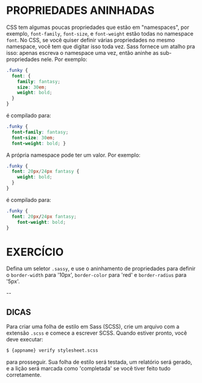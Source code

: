 # PROPRIEDADES ANINHADAS

CSS tem algumas poucas propriedades que estão em "namespaces", por exemplo, `font-family`, `font-size`, e `font-weight` estão todas no namespace `font`. No CSS, se você quiser definir várias propriedades no mesmo namespace, você tem que digitar isso toda vez. Sass fornece um atalho pra isso: apenas escreva o namespace uma vez, então aninhe as sub-propriedades nele. Por exemplo:

```scss
.funky {
  font: {
    family: fantasy;
    size: 30em;
    weight: bold;
  }
}
```

é compilado para:

```css
.funky {
  font-family: fantasy;
  font-size: 30em;
  font-weight: bold; }
```

A própria namespace pode ter um valor. Por exemplo: 

```scss
.funky {
  font: 20px/24px fantasy {
    weight: bold;
  }
}
```

é compilado para:

```css
.funky {
  font: 20px/24px fantasy;
    font-weight: bold;
}
```

# EXERCÍCIO

Defina um seletor `.sassy`, e use o aninhamento de propriedades para definir o `border-width` para '10px', `border-color` para 'red' e `border-radius` para '5px'.

--
## DICAS

Para criar uma folha de estilo em Sass (SCSS), crie um arquivo com a extensão `.scss` e comece a escrever SCSS. Quando estiver pronto, você deve executar:

```sh
$ {appname} verify stylesheet.scss
```

para prosseguir. Sua folha de estilo será testada, um relatório será gerado, e a lição será marcada como 'completada' se você tiver feito tudo corretamente.
